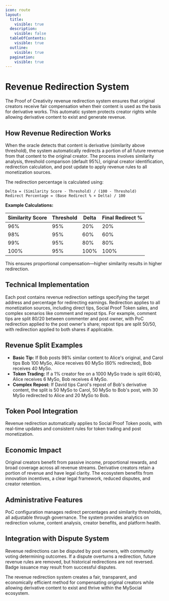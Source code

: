 ```yaml
---
icon: route
layout:
  title:
    visible: true
  description:
    visible: false
  tableOfContents:
    visible: true
  outline:
    visible: true
  pagination:
    visible: true
---
```


# Revenue Redirection System

The Proof of Creativity revenue redirection system ensures that original creators receive fair compensation when their content is used as the basis for derivative works. This automatic system protects creator rights while allowing derivative content to exist and generate revenue.

## How Revenue Redirection Works

When the oracle detects that content is derivative (similarity above threshold), the system automatically redirects a portion of all future revenue from that content to the original creator. The process involves similarity analysis, threshold comparison (default 95%), original creator identification, redirection calculation, and post update to apply revenue rules to all monetization sources.

The redirection percentage is calculated using:

```
Delta = (Similarity Score - Threshold) / (100 - Threshold)
Redirect Percentage = (Base Redirect % × Delta) / 100
```

**Example Calculations:**

| Similarity Score | Threshold | Delta | Final Redirect % |
|------------------|----------|-------|------------------|
| 96%              | 95%      | 20%   | 20%              |
| 98%              | 95%      | 60%   | 60%              |
| 99%              | 95%      | 80%   | 80%              |
| 100%             | 95%      | 100%  | 100%             |

This ensures proportional compensation—higher similarity results in higher redirection.

## Technical Implementation

Each post contains revenue redirection settings specifying the target address and percentage for redirecting earnings. Redirection applies to all monetization sources, including direct tips, Social Proof Token sales, and complex scenarios like comment and repost tips. For example, comment tips are split 80/20 between commenter and post owner, with PoC redirection applied to the post owner's share; repost tips are split 50/50, with redirection applied to both shares if applicable.

## Revenue Split Examples

- **Basic Tip:** If Bob posts 98% similar content to Alice's original, and Carol tips Bob 100 MySo, Alice receives 60 MySo (60% redirected), Bob receives 40 MySo.
- **Token Trading:** If a 1% creator fee on a 1000 MySo trade is split 60/40, Alice receives 6 MySo, Bob receives 4 MySo.
- **Complex Repost:** If David tips Carol's repost of Bob's derivative content, the split is 50 MySo to Carol, 50 MySo to Bob's post, with 30 MySo redirected to Alice and 20 MySo to Bob.

## Token Pool Integration

Revenue redirection automatically applies to Social Proof Token pools, with real-time updates and consistent rules for token trading and post monetization.

## Economic Impact

Original creators benefit from passive income, proportional rewards, and broad coverage across all revenue streams. Derivative creators retain a portion of revenue and have legal clarity. The ecosystem benefits from innovation incentives, a clear legal framework, reduced disputes, and creator retention.

## Administrative Features

PoC configuration manages redirect percentages and similarity thresholds, all adjustable through governance. The system provides analytics on redirection volume, content analysis, creator benefits, and platform health.

## Integration with Dispute System

Revenue redirections can be disputed by post owners, with community voting determining outcomes. If a dispute overturns a redirection, future revenue rules are removed, but historical redirections are not reversed. Badge issuance may result from successful disputes.

The revenue redirection system creates a fair, transparent, and economically efficient method for compensating original creators while allowing derivative content to exist and thrive within the MySocial ecosystem.
